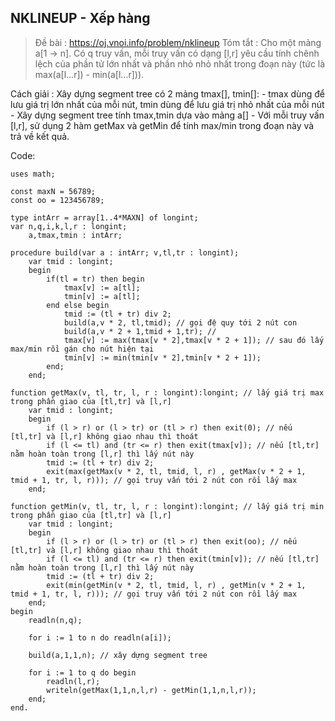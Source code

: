 ## NKLINEUP - Xếp hàng
> Đề bài : https://oj.vnoi.info/problem/nklineup
> Tóm tắt : Cho một mảng a[1 -> n].
> Có q truy vấn, mỗi truy vấn có dạng [l,r] yêu cầu tính chênh lệch của phần tử lớn nhất và phần nhỏ nhỏ nhất trong đoạn này (tức là max(a[l...r]) - min(a[l...r])).

Cách giải : Xây dựng segment tree có 2 mảng tmax[], tmin[]:
    - tmax dùng để lưu giá trị lớn nhất của mỗi nút, tmin dùng để lưu giá trị nhỏ nhất của mỗi nút
	- Xây dựng segment tree tính tmax,tmin dựa vào mảng a[]
	- Với mỗi truy vấn [l,r], sử dụng 2 hàm getMax và getMin để tính max/min trong đoạn này và trả về kết quả.

Code:

```
uses math;

const maxN = 56789;
const oo = 123456789;

type intArr = array[1..4*MAXN] of longint;
var n,q,i,k,l,r : longint;
	a,tmax,tmin : intArr;

procedure build(var a : intArr; v,tl,tr : longint);
	var tmid : longint;
	begin
		if(tl = tr) then begin
		    tmax[v] := a[tl];
		    tmin[v] := a[tl];
		end else begin
			tmid := (tl + tr) div 2;
			build(a,v * 2, tl,tmid); // gọi đệ quy tới 2 nút con
			build(a,v * 2 + 1,tmid + 1,tr); // 
			tmax[v] := max(tmax[v * 2],tmax[v * 2 + 1]); // sau đó lấy max/min rồi gán cho nút hiện tại
			tmin[v] := min(tmin[v * 2],tmin[v * 2 + 1]);
		end;
	end;
	
function getMax(v, tl, tr, l, r : longint):longint; // lấy giá trị max trong phần giao của [tl,tr] và [l,r]
	var tmid : longint;
	begin
		if (l > r) or (l > tr) or (tl > r) then exit(0); // nếu [tl,tr] và [l,r] không giao nhau thì thoát
		if (l <= tl) and (tr <= r) then exit(tmax[v]); // nếu [tl,tr] nằm hoàn toàn trong [l,r] thì lấy nút này
		tmid := (tl + tr) div 2;
		exit(max(getMax(v * 2, tl, tmid, l, r) , getMax(v * 2 + 1, tmid + 1, tr, l, r))); // gọi truy vấn tới 2 nút con rồi lấy max
	end;
	
function getMin(v, tl, tr, l, r : longint):longint; // lấy giá trị min trong phần giao của [tl,tr] và [l,r]
	var tmid : longint;
	begin
		if (l > r) or (l > tr) or (tl > r) then exit(oo); // nếu [tl,tr] và [l,r] không giao nhau thì thoát
		if (l <= tl) and (tr <= r) then exit(tmin[v]); // nếu [tl,tr] nằm hoàn toàn trong [l,r] thì lấy nút này
		tmid := (tl + tr) div 2;
		exit(min(getMin(v * 2, tl, tmid, l, r) , getMin(v * 2 + 1, tmid + 1, tr, l, r))); // gọi truy vấn tới 2 nút con rồi lấy max
	end;
begin
    readln(n,q);
    
    for i := 1 to n do readln(a[i]);
    
    build(a,1,1,n); // xây dựng segment tree
    
    for i := 1 to q do begin
        readln(l,r);
        writeln(getMax(1,1,n,l,r) - getMin(1,1,n,l,r));
    end;
end.
```